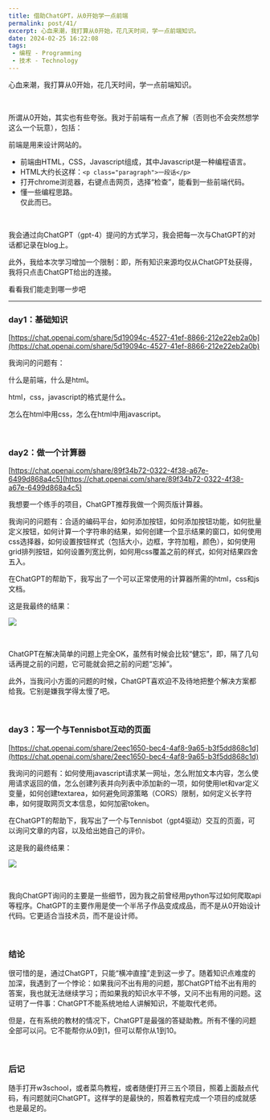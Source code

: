 ```yaml
---
title: 借助ChatGPT，从0开始学一点前端
permalink: post/41/
excerpt: 心血来潮，我打算从0开始，花几天时间，学一点前端知识。
date: 2024-02-25 16:22:08
tags: 
 - 编程 - Programming
 - 技术 - Technology
---
```


心血来潮，我打算从0开始，花几天时间，学一点前端知识。

<p><br></p>

所谓从0开始，其实也有些夸张。我对于前端有一点点了解（否则也不会突然想学这么一个玩意），包括：

前端是用来设计网站的。  
 - 前端由HTML，CSS，Javascript组成，其中Javascript是一种编程语言。  
 - HTML大约长这样：```<p class="paragraph">一段话</p>```  
 - 打开chrome浏览器，右键点击网页，选择“检查”，能看到一些前端代码。  
 - 懂一些编程思路。  
仅此而已。

<p><br></p>

我会通过向ChatGPT（gpt-4）提问的方式学习，我会把每一次与ChatGPT的对话都记录在blog上。

此外，我给本次学习增加一个限制：即，所有知识来源均仅从ChatGPT处获得，我将只点击ChatGPT给出的连接。

看看我们能走到哪一步吧

---

### day1：基础知识

[https://chat.openai.com/share/5d19094c-4527-41ef-8866-212e22eb2a0b](https://chat.openai.com/share/5d19094c-4527-41ef-8866-212e22eb2a0b)

我询问的问题有：

什么是前端，什么是html。

html，css，javascript的格式是什么。

怎么在html中用css，怎么在html中用javascript。

<p><br></p>

### day2：做一个计算器

[https://chat.openai.com/share/89f34b72-0322-4f38-a67e-6499d868a4c5](https://chat.openai.com/share/89f34b72-0322-4f38-a67e-6499d868a4c5)

我想要一个练手的项目，ChatGPT推荐我做一个网页版计算器。

我询问的问题有：合适的编码平台，如何添加按钮，如何添加按钮功能，如何批量定义按钮，如何计算一个字符串的结果，如何创建一个显示结果的窗口，如何使用css选择器，如何设置按钮样式（包括大小，边框，字符加粗，颜色），如何使用grid排列按钮，如何设置列宽比例，如何用css覆盖之前的样式，如何对结果四舍五入。

在ChatGPT的帮助下，我写出了一个可以正常使用的计算器所需的html，css和js文档。

这是我最终的结果：

![](1.png)

<p><br></p>

ChatGPT在解决简单的问题上完全OK，虽然有时候会比较“健忘”，即，隔了几句话再提之前的问题，它可能就会把之前的问题“忘掉”。

此外，当我问小方面的问题的时候，ChatGPT喜欢迫不及待地把整个解决方案都给我。它别是嫌我学得太慢了吧。

<p><br></p>

### day3：写一个与Tennisbot互动的页面

[https://chat.openai.com/share/2eec1650-bec4-4af8-9a65-b3f5dd868c1d](https://chat.openai.com/share/2eec1650-bec4-4af8-9a65-b3f5dd868c1d)

我询问的问题有：如何使用javascript请求某一网址，怎么附加文本内容，怎么使用请求返回的值，怎么创建列表并向列表中添加新的一项，如何使用let和var定义变量，如何创建textarea，如何避免同源策略（CORS）限制，如何定义长字符串，如何提取网页文本信息，如何加密token。

在ChatGPT的帮助下，我写出了一个与Tennisbot（gpt4驱动）交互的页面，可以询问文章的内容，以及给出她自己的评价。

这是我的最终结果：

![](2.png)

<p><br></p>

我向ChatGPT询问的主要是一些细节，因为我之前曾经用python写过如何爬取api等程序。ChatGPT的主要作用是使一个半吊子作品变成成品，而不是从0开始设计代码。它更适合当技术员，而不是设计师。

<p><br></p>

### 结论

很可惜的是，通过ChatGPT，只能“横冲直撞”走到这一步了。随着知识点难度的加深，我遇到了一个悖论：如果我问不出有用的问题，那ChatGPT给不出有用的答案，我也就无法继续学习；而如果我的知识水平不够，又问不出有用的问题。这证明了一件事：ChatGPT不能系统地给人讲解知识，不能取代老师。

但是，在有系统的教材的情况下，ChatGPT是最强的答疑助教。所有不懂的问题全部可以问。它不能帮你从0到1，但可以帮你从1到10。

<p><br></p>

### 后记

随手打开w3school，或者菜鸟教程，或者随便打开三五个项目，照着上面敲点代码，有问题就问ChatGPT。这样学的是最快的，照着教程完成一个项目的成就感也是最足的。